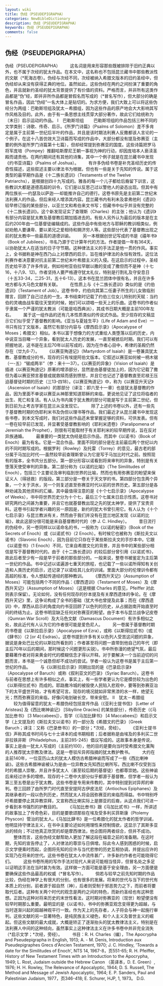 ```yaml
---
layout: wiki
title: 伪经（PSEUDEPIGRAPHA）
categories: NewBibleDictionary
description: 伪经（PSEUDEPIGRAPHA）
keywords: 伪经（PSEUDEPIGRAPHA）
comments: false
---
```


## 伪经（PSEUDEPIGRAPHA）



伪经（PSEUDEPIGRAPHA）
　　这名词是用来形容那些既被排除于旧约正典以外，也不属于次经的犹太作品。在本文中，这名称也不包括昆兰藏书中那些教派性的文献（*死海古卷）。伪经与次经不同，次经被纳入希腊文版本的旧约圣经中，但伪经却从来没有获得正典的地位。虽然如此，这些伪经在两约之间扮演了重要的角色，并且就新约圣经的犹太背景提供了有价值的资料。严格而言，并非所有这类作品都是“伪”经，即并非所作品都是冒假名而写成的（*冒名写作），但大部分的确是冒名作品，因此“伪经”一名大体上是贴切的。为求方便，我们大致上可以将这些伪经分为两组：巴勒斯坦组及犹太－希腊组，因为这些作品的原产地会大大影响其写作风格及目的。此外，由于有一条思想主线贯穿大部分著作，故此它们给统称为〔末日〕启示运动的作品。
Ⅰ　巴勒斯坦组
　　巴勒斯坦组的作品包括三种不同的文学类别：诗歌、传奇、启示。《所罗门诗篇》（Psalms of Solomon）差不多肯定是属于主前第一世纪后半叶的作品，并且是该时期法利赛人反撒都该人言论的一个例子。在这十八首仿效大卫诗篇而写成的作品中，大部分都没有提及弥赛亚（主要的例外是所罗门诗篇第十七篇），但却经常提到弥赛亚的国度。这些诗篇把罗马将军庞培（Pompey）推翻哈斯摩尼王朝一事视为神的行动，却因庞培本人亵渎圣殿而谴责他。在两约期间还有其他的诗集，其中一个例子就是在昆兰藏书中发现《约书亚诗篇》（Psalms of Joshua）。
　　有许多伪经书卷是补充圣经历史的传奇性描述，这些叙述主要以律法书为根据，但也有一些是关于先知的传说。属于这类型的最早期作品是《十二族长遗训》（Testaments of the Twelve Patriarchs），是根据创四十九写成的。雅各的每一个儿子都给后裔留下训言，这些教训大都是道德高超的训令，它们是以反思己过以警他人的姿态出现。但其中有两位族长──约瑟及以萨迦──却能推许自己的德行。这卷书原先是主前第二世纪末法利赛人的作品，但后来经人增添其内容。昆兰藏书内有利未及拿弗他利《遗训》较早修订版的某些部分，以亚兰文和希伯来文书写；但藏书中似乎并没有完整的《十二族长遗训》。这个新发现证实了查理斯（Charles）的主张；他认为《遗训》有部分内容是犹太教及基督教后期加插进去的。有些人另外认为最后的版本是在主后约200年由一位基督徒编辑成的。这些作品中有些地方与耶稣的教训相类似，例如劝勉人要谦卑、要以弟兄之爱相待和赒济穷人等。这些部分代表了基督教出现之前的犹太教中一些最高的道德训谕。
　　另一本根据创世记写成的书是《禧年书》（Book of Jubilees），书名乃源于它计算年代的方法。作者提倡一年有364天，以协助犹太人在适当的日子守节期。这种律法主义的手法正是他一贯的作风。事实上，全书据称是神在西乃山上对摩西的启示，旨在维护律法的永恒有效性。这位法利赛作者决意要对抗主前第二世纪末叶希腊主义的入侵。在这启示的过程中，圣经历史给平添了许多传说，例如吩咐亚伯拉罕献以撒的变成了撒但而不是神（十七16，十八9、12)。作者坚持人要严格遵守犹太礼仪，特别是行割礼及守安息日（十五33-34，二25-31，五十6-13）。这本书在昆兰团体中很有名，并且在许多地方都与大马色文献有关联。
　　在性质上与《十二族长遗训》类似的是《约伯遗训》（Testament of Job）。这卷书中，约伯向其第二任妻子所生的儿女致临别赠言，回顾了自己过去的一生。本书结束时记载了约伯三位女儿特别的天赋：当约伯的灵魂由战车载往天堂的时候，她们可以颂唱一些天上的乐曲。这卷书的作者似乎隶属一个严谨的犹太教派（可能是哈西典派），其成书日期大概是主前100年左右。
　　属于这一组作品的还有几本性质类似的传说式作品。至少现存的文稿显示它们似乎受了基督教的影响。《亚当与夏娃生平》（Life of Adam and Eve）一书只有拉丁文版本，虽然它有部分内容与《摩西启示录》（Apocalypse of Moses；希腊文）相似。本书以富于想像力的方式重绘人类堕落以后的历史，内中说亚当目睹一个异象，看到犹太人历史的发展，一直至被掳后时期。我们可以有把握地说，这书是在主后70年以前写成的，因为在作者心目中，希律的圣殿仍然存在（廿九6-7）。
　　《以赛亚殉道记》（Martyrdom of Isaiah）是一卷兼具犹太教、基督教成分的书，现存的只有埃提阿伯文版本。它叙述以赛亚如何被一柄木锯（一-五）“锯成两半”（参：来十一37）。《以赛亚的异象》（Vision of Isaiah）是插进《以赛亚殉道记》原著的增添部分，显然是由基督徒加上的，因为它记载了撒但为着以赛亚预言基督成就救赎而感到愤怒，并且它也记述了基督教直至尼禄王压迫基督徒时期的历史（三13-四18）。《以赛亚殉道记》中，称为《以赛亚升天记》（Ascension of Isaiah）的那部分〔译注：即六至十一章〕也是犹太基督教的作品，因为里面不单说以赛亚从神那里知道耶稣的来临，更说他见证了这位将临者的出生、死亡和复活。有人认为书内属于犹太教的部分可能是写于主前第二世纪，但到日前为止考古学家在昆兰从没发现它。
　　除了上述的书卷以外，还有一些先于基督教时期的伪耶利米书及伪但以理书等作品。我们最近才从昆兰藏书中发现这些书卷，到本文写成时，我们对这些作品还未曾掌握足够的资料，可供发表。但有一卷在较早前已发现，并显著受基督教影响的《耶利米遗卷》（Paralipomena of Jeremiah the Prophet），则很有可能取材于有关耶利米的较早期传说，旨在反对异族通婚。
　　最重要的一类犹太伪经是启示作品，而其中《以诺书》（Book of Enoch）最为有名。它是一混合作品，里面不同的部分是在主前最后两个世纪以内的不同时期写成的。根据罗利（Rowley）及托雷（Torrey）的意见，最古老的部分属于马加比时代──虽然较早前查理斯曾认为它是写于马加比时代之前。按照现有的版本，全书共分五部分。第一部分形容以诺看到将来审判的异象，特别是有关堕落天使受审判的异象。第二部分称为《以诺的比喻》（The Similitudes of Enoch），包括三个主要论及审判临到世界的比喻，然而也有用弥赛亚的盼望来保证义人〔得拯救〕的版段。第三部分是一卷关于天文学的书。第四部分包含两个异象，一个关于洪水，另一个则复述直至弥赛亚时代以前的世界历史。第五部分是各种劝诫及其他资料的汇编，其中最值得注意的是《十个七启示录》（Apocalypse of Weeks），书中将世界历史分为十个七，最后三个七属末日启示性质。这卷书对研究两约之间甚为重要，并且它也就基督教出现之先的犹太神学，提供了宝贵资料。这卷书引起学者兴趣的另一原因是，新约的犹大书曾引用它。有人认为《十个七启示录》与昆兰教派有关，然而由于我们并没有在昆兰地区发现《以诺的比喻》，故此这部分很可能是来自基督教时代的（参 J. C. Hindley）。
　　昔日流行的伪经中，另一卷同样以以诺命名的书，一般称为《以诺的秘密》（Book of the Secrets of Enoch）或《以诺贰书》（2 Enoch）。有时候它也被称为《斯拉夫文以诺书》（Slavonic Enoch），因为目前它只存在于某些斯拉夫文的手抄本中。它跟《以诺壹书》（1 Enoch）不同，它来自希腊文化的背景，并且书中的某些部分相信是写于基督教时代的。由于《十二族长遗训》的较后部分曾引用《以诺贰书》，故此后者至少有一段是早于前者的那些部分的。一般来说，整卷书被鉴定为主后第一世纪的作品。书中记述以诺遍游七重天的旅程，也记载了一些以诺所得知有关创造和人类历史的启示，还记录了以诺给其儿女的训诫。里面大部分的伦理训令都有高超的标准，令人想起传道经的那种教训。
　　《摩西升天记》（Assumption of Moses）可能包括两个不同的作品：《摩西遗训》（Testament of Moses）及《摩西升天记》（Assumption of Moses）（这是根据 Charles 的意见，Pfeiffer 对此则表示保留）。无论如何，没有任何现存的抄本提及有关摩西遗体的争论。在《摩西升天记》里，这争论构成了全书的基础（犹大书也曾提及此事；而在《摩西遗训》中，摩西从启示的角度向约书亚回顾了以色列的历史，从占据迦南开始直至时间的终结为止。这卷书明显缺乏任何对弥赛亚的盼望。由于本书与昆兰战争记皮卷（Qumran War Scroll）及大马色文献（Damascus Document）有许多相似之处，故此近代有人认为它的作者很可能是爱色尼人。
　　另一卷属于基督教时期的书卷是《以斯拉启示录》（Apocalypse of Ezra），或称《以斯得拉贰书》（或《肆书》）（2
[or 4] Esdras）。这卷书提到许多有关以色列人受苦这问题的异象，据说是身处巴比伦的以斯拉所看到的；作者甚至将问题一直带到他自己的年代（即主后70年以后的期间，那时候这个问题更形尖锐）。书中所弥漫的绝望气氛，最后要藉著作者对将来黄金时代的模糊信念才得以开释。对于要解决一个当前迫切的问题而言，本书是一个诚恳但却不成功的尝试。学者一般认为这卷书是属于主后第一世纪的作品。
　　与《以斯拉启示录》同期出现的是《巴录启示录》（Apocalypse of Baruch）或称《叙利亚文的巴录》（Syriac Baruch）。这卷书与前者在思想上有许多相似之点，事实上，有一些学者更认为它是模仿较为出色的《以斯得拉贰书》而成的。耶路撒冷城的被毁使人民陷入悲观中，要等到弥赛亚治下的太平盛世开始，才有希望可言。现存的境况就如非常黑漆的水一样，绝望无光；然而弥赛亚的来临，好像闪电划破长空，带来安慰。
Ⅱ　犹太－希腊组
　　较为值得留意的犹太－希腊伪经包括宣传作品（《亚利士提书信》 [Letter of Aristeas] 及《西比喇神谕记》 [Sibylline Oracles] 的某些部分），传奇历史（《马加比叁书》 [3 Maccabees]），哲学（《马加比肆书》 [4
Maccabees]）和启示文学（上文提及的《斯拉夫文以诺书》的一部分及《希腊文的巴录》〔Greek Baruch；译注：又称《巴录叁书》〕的一部分；*次经，旁经）。
　　《亚利士提书信》声称其成书时间与七十士译本的成书期相若；后者据称是由埃及的多利买二世非拉铁非斯（Philadelphus，主前285-245）倡议写成的。这故事本身是传说，事实上是由一犹太人写成的（主前约100），他的目的是要向当时受希腊文化薰陶的人推荐犹太宗教及律法。这是一卷驳斥异邦指摘的犹太教护教书。
　　大约在主前140年，一位亚历山太的犹太人模仿古希腊神谕而写成了一些《西比喇神谕》。这些古希腊神谕被认为是由一位异教女先知西比喇所写。西比喇不仅受到当时的希腊人崇敬，并且许多犹太人（甚至较后期的基督徒）也都尊崇她。这些神谕后来经过许多的增修。现存的十二卷中大部分似乎都源于基督教，但学者一般认为第三至五卷是出于犹太教。这些书卷是专用来传教的，其中特别提到对异邦的审判。卷三回顾了由所罗门时代直至安提阿古伊皮法尼（Antiochus Epiphanes）及其继承者的一段以色列历史，然而犹太人将会因弥赛亚的来临而得益。书中特别呼吁希腊要停止其异教崇拜，又宣称西比喇实际上是挪亚的后裔，从这点我们可进一步看到本书强烈的护教目的。
　　《马加比叁书》跟《马加比贰书》一样，所讲述的故事加上了传奇色彩，目的是要歌颂那些在埃及受多利买菲斯康（Ptolemy Physcon）管治的犹太人。《马加比肆书》是一位希腊化的犹太作者的哲学训诫，他明显持守律法主义，在书中主要论述如何用理性来控制情欲，这显示了其斯多亚派的倾向；不过他真正欣赏的却是摩西律法，他企图将两者综合，但并不成功。
　　整体而言，这些伪经文献帮助人更加了解这段在福音之前的准备期。在这时期，先知的宣告停止了，人对律法的尊崇与日俱增。际此令人感到困惑的时候，启示文学便乘时而起，企图将先知的应许与当代悲惨的历史互相协调，并提出应许的实现乃在将来的世代。这些书卷在犹太人中流传甚广，许多新约作者也可能晓得它们。
　　这些书卷所用的写作手法对现代人来说可能相当怪异，但冒名处之多足以证明这手法在当时甚为有效。这样做一方面可能是基于安全理由，另一方面便是要确保这些作品最高的权威（*冒名写作）。
　　倘若与较早之前先知时期的作品比较，伪经在神学上有很大的分别，也有很多的发展。将来的世代与当下的世代有本质上的分别，前者源于超自然〔神〕，后者则受制于邪恶势力之下，而前者将要取代后者。这种有关两个时代的观念是两约之间的特色，而新约圣经也有这种思想。正因为这种对将来历史的末世性看法，这时期对弥赛亚的〔现世〕盼望便没有较早时期那么重要。最明显的是《以诺书》，书中的弥赛亚观念变得更为超越，与当时逐渐兴起的超越神观平行一致。作为天上的先存者，人子将会与神一起施行审判。这些文献的另一显著特色，是纯民族主义褪色，和个人主义及普世主义的崛起。但这些文献的最大成就，大概是矫正了逐渐抬头的犹太教律法主义，特别是在法利赛人中间的这种倾向，虽然事实上这种律法主义在许多书卷中并非完全消失（*启示文学；*次经，旁经）。
　　书目：R. H. Charles（编），The Apocrypha and Pseudepigrapha in English, 1913; A. - M. Denis, Introduction aux Pseudepigraphes Grecs
d'Ancien Testament, 1970; J. C. Hindley, 'Towards a date for the Similitudes of
Enoch', NTS 14, 1967-8，页551-65; R. H. Pfeiffer, History of New Testament Times with an
Introduction to the Apocrypha, 1949; L. Rost, Judaism outside the Hebrew Canon （英译本，D. E. Green）, 1976; H. H. Rowley, The Relevance of Apocalyptic, 1944; D.
S. Russell, The Method and Message of
Jewish Apocalyptic, 1964; E. P. Sanders, Paul and Palestinian Judaism, 1977，页346-418; E. Schurer, HJP,
1, 1973。
D.G.




